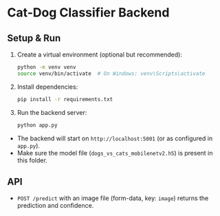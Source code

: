 # Cat-Dog Classifier Backend

## Setup & Run

1. Create a virtual environment (optional but recommended):
   ```bash
   python -m venv venv
   source venv/bin/activate  # On Windows: venv\Scripts\activate
   ```
2. Install dependencies:
   ```bash
   pip install -r requirements.txt
   ```
3. Run the backend server:
   ```bash
   python app.py
   ```

- The backend will start on `http://localhost:5001` (or as configured in `app.py`).
- Make sure the model file (`dogs_vs_cats_mobilenetv2.h5`) is present in this folder.

## API
- `POST /predict` with an image file (form-data, key: `image`) returns the prediction and confidence.
